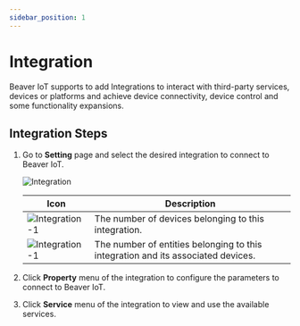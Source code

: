 ```yaml
---
sidebar_position: 1
---
```

# Integration

Beaver IoT supports to add Integrations to interact with third-party services, devices or platforms and achieve device connectivity, device control and some functionality expansions.

## Integration Steps

1. Go to **Setting** page and select the desired integration to connect to Beaver IoT.

   ![Integration](/img/integration.png)

   | Icon                                        | Description                          |
   | ------------------------------------------- | ------------------------------------ |
   | ![Integration-1](/img/integration-icon1.png) | The number of devices belonging to this integration. |
   | ![Integration-1](/img/integration-icon2.png) | The number of entities belonging to this integration and its associated devices. |

2. Click **Property** menu of the integration to configure the parameters to connect to Beaver IoT.

3. Click **Service** menu of the integration to view and use the available services.

   

